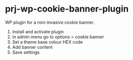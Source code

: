 # prj-wp-cookie-banner-plugin
WP plugin for a non-invasive cookie banner.

1. Install and activate plugin
2. In admin menu go to options > cookie banner
3. Set a theme base colour HEX code
4. Add banner content
5. Save settings

